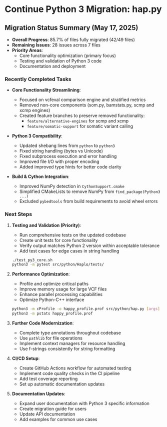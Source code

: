 # Continue Python 3 Migration: hap.py

## Migration Status Summary (May 17, 2025)

- **Overall Progress**: 85.7% of files fully migrated (42/49 files)
- **Remaining Issues**: 28 issues across 7 files
- **Priority Areas**:
  - Core functionality optimization (primary focus)
  - Testing and validation of Python 3 code
  - Documentation and deployment

### Recently Completed Tasks

- **Core Functionality Streamlining**:
  - Focused on vcfeval comparison engine and stratified metrics
  - Removed non-core components (som.py, bamstats.py, scmp and xcmp engines)
  - Created feature branches to preserve removed functionality:
    - `feature/alternative-engines` for scmp and xcmp
    - `feature/somatic-support` for somatic variant calling

- **Python 3 Compatibility**:
  - Updated shebang lines from `python` to `python3`
  - Fixed string handling (bytes vs Unicode)
  - Fixed subprocess execution and error handling
  - Improved file I/O with proper encoding
  - Added improved type hints for better code clarity

- **Build & Cython Integration**:
  - Improved NumPy detection in `CythonSupport.cmake`
  - Simplified CMakeLists to remove NumPy from `find_package(Python3 ...)`
  - Excluded `pybedtools` from build requirements to avoid wheel errors

### Next Steps

1. **Testing and Validation (Priority)**:
   - Run comprehensive tests on the updated codebase
   - Create unit tests for core functionality
   - Verify output matches Python 2 version within acceptable tolerance
   - Add test cases for edge cases in string handling

   ```bash
   ./test_py3_core.sh
   python3 -m pytest src/python/Haplo/tests/
   ```

2. **Performance Optimization**:
   - Profile and optimize critical paths
   - Improve memory usage for large VCF files
   - Enhance parallel processing capabilities
   - Optimize Python-C++ interface

   ```bash
   python3 -m cProfile -o happy_profile.prof src/python/hap.py [args]
   python3 -m pstats happy_profile.prof
   ```

3. **Further Code Modernization**:
   - Complete type annotations throughout codebase
   - Use `pathlib` for file operations
   - Implement context managers for resource handling
   - Use f-strings consistently for string formatting

4. **CI/CD Setup**:
   - Create GitHub Actions workflow for automated testing
   - Implement code quality checks in the CI pipeline
   - Add test coverage reporting
   - Set up automatic documentation updates

5. **Documentation Updates**:
   - Expand user documentation with Python 3 specific information
   - Create migration guide for users
   - Update API documentation
   - Add examples for common use cases
